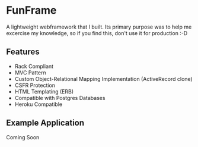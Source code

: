 # FunFrame

A lightweight webframework that I built. Its primary purpose was to help me excercise my knowledge, so if you find this, don't use it for production :-D

## Features

* Rack Compliant
* MVC Pattern
* Custom Object-Relational Mapping Implementation (ActiveRecord clone)
* CSFR Protection
* HTML Templating (ERB)
* Compatible with Postgres Databases
* Heroku Compatible

## Example Application

Coming Soon
